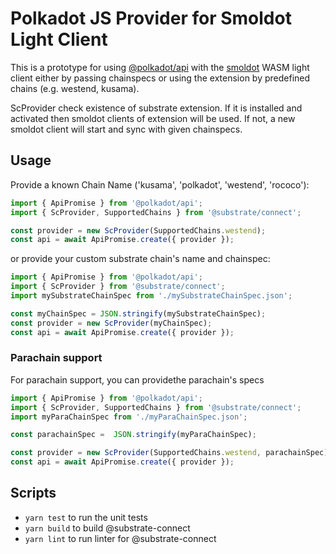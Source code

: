 # Polkadot JS Provider for Smoldot Light Client

This is a prototype for using [@polkadot/api](https://polkadot.js.org/docs/api/start)
with the [smoldot](https://npmjs.com/package/smoldot) WASM light client either by 
passing chainspecs or using the extension by predefined chains (e.g. westend, kusama).

ScProvider check existence of substrate extension. If it is installed and activated then
smoldot clients of extension will be used. If not, a new smoldot client will start and
sync with given chainspecs.
## Usage
Provide a known Chain Name ('kusama', 'polkadot', 'westend', 'rococo'):
```js
import { ApiPromise } from '@polkadot/api';
import { ScProvider, SupportedChains } from '@substrate/connect';

const provider = new ScProvider(SupportedChains.westend);
const api = await ApiPromise.create({ provider });
```

or provide your custom substrate chain's name and chainspec:

```js
import { ApiPromise } from '@polkadot/api';
import { ScProvider } from '@substrate/connect';
import mySubstrateChainSpec from './mySubstrateChainSpec.json';

const myChainSpec = JSON.stringify(mySubstrateChainSpec);
const provider = new ScProvider(myChainSpec);
const api = await ApiPromise.create({ provider });
```


### Parachain support

For parachain support, you can providethe parachain's specs
```js
import { ApiPromise } from '@polkadot/api';
import { ScProvider, SupportedChains } from '@substrate/connect';
import myParaChainSpec from './myParaChainSpec.json';

const parachainSpec =  JSON.stringify(myParaChainSpec);

const provider = new ScProvider(SupportedChains.westend, parachainSpec);
const api = await ApiPromise.create({ provider });
```

## Scripts

* `yarn test` to run the unit tests
* `yarn build` to build @substrate-connect
* `yarn lint` to run linter for @substrate-connect
